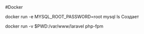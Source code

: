 #Docker

docker run -e MYSQL_ROOT_PASSWORD=root mysql ls
Создает

docker run -v $PWD:/var/www/laravel php-fpm